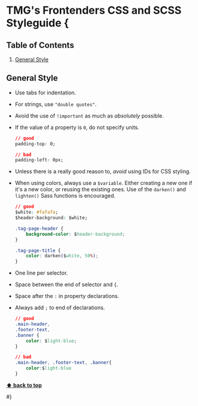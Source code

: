 # TMG's Frontenders CSS and SCSS Styleguide {

## Table of Contents

1. [General Style](#general-style) 

## General Style

- Use tabs for indentation.

- For strings, use `"double quotes"`.

- Avoid the use of `!important` as much as _absolutely_ possible.

- If the value of a property is `0`, do not specify units.

   ```css
   // good
   padding-top: 0;
   
   // bad
   padding-left: 0px;
   ```
   
- Unless there is a really good reason to, _avoid_ using IDs for CSS styling.

- When using colors, always use a `$variable`. Either creating a new one if it's a new color, or reusing the existing ones. Use of the `darken()` and `lighten()` Sass functions is encouraged.

	```css
	// good
	$white: #fafafa;
	$header-background: $white;
	
	.tag-page-header {
		background-color: $header-background;
	}
	
	.tag-page-title {
		color: darken($white, 50%);
	}
	```
- One line per selector.
- Space between the end of selector and `{`.
- Space after the `:` in property declarations.
- Always add `;` to end of declarations.

  ```css
  // good
  .main-header,
  .footer-text,
  .banner {
      color: $light-blue;
  }
  
  // bad
  .main-header, .footer-text, .banner{
      color:$light-blue
  }
  ```


**[⬆ back to top](#table-of-contents)**

#}